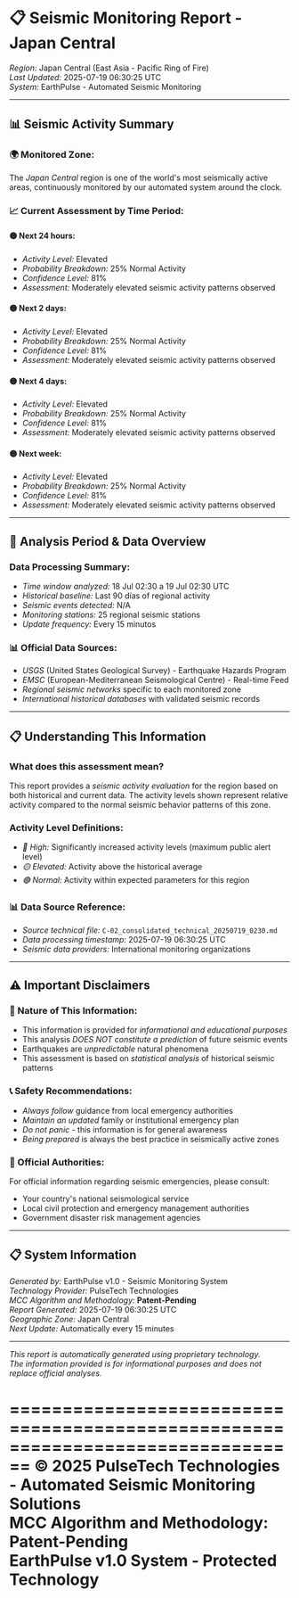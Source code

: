 # 📋 Seismic Monitoring Report - Japan Central

*Region:* Japan Central (East Asia - Pacific Ring of Fire)  
*Last Updated:* 2025-07-19 06:30:25 UTC  
*System:* EarthPulse - Automated Seismic Monitoring  

---

## 📊 Seismic Activity Summary

### 🌍 Monitored Zone:
The *Japan Central* region is one of the world's most seismically active areas, continuously monitored by our automated system around the clock.

### 📈 Current Assessment by Time Period:

#### 🟡 Next 24 hours:
- *Activity Level:* Elevated
- *Probability Breakdown:* 25% Normal Activity
- *Confidence Level:* 81%
- *Assessment:* Moderately elevated seismic activity patterns observed

#### 🟡 Next 2 days:
- *Activity Level:* Elevated
- *Probability Breakdown:* 25% Normal Activity
- *Confidence Level:* 81%
- *Assessment:* Moderately elevated seismic activity patterns observed

#### 🟡 Next 4 days:
- *Activity Level:* Elevated
- *Probability Breakdown:* 25% Normal Activity
- *Confidence Level:* 81%
- *Assessment:* Moderately elevated seismic activity patterns observed

#### 🟡 Next week:
- *Activity Level:* Elevated
- *Probability Breakdown:* 25% Normal Activity
- *Confidence Level:* 81%
- *Assessment:* Moderately elevated seismic activity patterns observed


---

## 📅 Analysis Period & Data Overview

### Data Processing Summary:
- *Time window analyzed:* 18 Jul 02:30 a 19 Jul 02:30 UTC
- *Historical baseline:* Last 90 días of regional activity
- *Seismic events detected:* N/A
- *Monitoring stations:* 25 regional seismic stations
- *Update frequency:* Every 15 minutos

### 📊 Official Data Sources:
- *USGS* (United States Geological Survey) - Earthquake Hazards Program
- *EMSC* (European-Mediterranean Seismological Centre) - Real-time Feed
- *Regional seismic networks* specific to each monitored zone
- *International historical databases* with validated seismic records



---

## 📋 Understanding This Information

### What does this assessment mean?
This report provides a *seismic activity evaluation* for the region based on both historical and current data. The activity levels shown represent relative activity compared to the normal seismic behavior patterns of this zone.

### Activity Level Definitions:
- *🔴 High:* Significantly increased activity levels (maximum public alert level)
- *🟡 Elevated:* Activity above the historical average  
- *🟢 Normal:* Activity within expected parameters for this region

### 📊 Data Source Reference:
- *Source technical file:* `C-02_consolidated_technical_20250719_0230.md`
- *Data processing timestamp:* 2025-07-19 06:30:25 UTC
- *Seismic data providers:* International monitoring organizations

---

## ⚠️ Important Disclaimers

### 🚨 Nature of This Information:
- This information is provided for *informational and educational purposes*
- This analysis *DOES NOT constitute a prediction* of future seismic events
- Earthquakes are *unpredictable* natural phenomena
- This assessment is based on *statistical analysis* of historical seismic patterns

### 📞 Safety Recommendations:
- *Always follow* guidance from local emergency authorities
- *Maintain an updated* family or institutional emergency plan  
- *Do not panic* - this information is for general awareness
- *Being prepared* is always the best practice in seismically active zones

### 🏢 Official Authorities:
For official information regarding seismic emergencies, please consult:
- Your country's national seismological service
- Local civil protection and emergency management authorities
- Government disaster risk management agencies

---

## 📋 System Information

*Generated by:* EarthPulse v1.0 - Seismic Monitoring System  
*Technology Provider:* PulseTech Technologies  
*MCC Algorithm and Methodology:* **Patent-Pending**  
*Report Generated:* 2025-07-19 06:30:25 UTC  
*Geographic Zone:* Japan Central  
*Next Update:* Automatically every 15 minutes  

---

*This report is automatically generated using proprietary technology.*  
*The information provided is for informational purposes and does not replace official analyses.*

================================================================================
**© 2025 PulseTech Technologies - Automated Seismic Monitoring Solutions**  
**MCC Algorithm and Methodology: Patent-Pending**  
**EarthPulse v1.0 System - Protected Technology**
================================================================================

